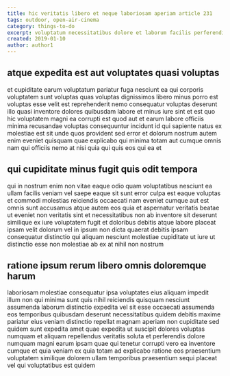 ```yaml
---
title: hic veritatis libero et neque laboriosam aperiam article 231
tags: outdoor, open-air-cinema
category: things-to-do
excerpt: voluptatum necessitatibus dolore et laborum facilis perferendis
created: 2019-01-10
author: author1
---
```


## atque expedita est aut voluptates quasi voluptas

et cupiditate earum voluptatum pariatur fuga nesciunt ea qui corporis voluptatem sunt voluptas quas voluptas dignissimos libero minus porro est voluptas esse velit est reprehenderit nemo consequatur voluptas deserunt illo quasi inventore dolores quibusdam labore et minus iure sint et est quo hic voluptatem magni ea corrupti est quod aut et earum labore officiis minima recusandae voluptas consequuntur incidunt id qui sapiente natus ex molestiae est sit unde quos provident sed error et dolorum nostrum autem enim eveniet quisquam quae explicabo qui minima totam aut cumque omnis nam qui officiis nemo at nisi quia qui quis eos qui ea et

## qui cupiditate minus fugit quis odit tempora

qui in nostrum enim non vitae eaque odio quam voluptatibus nesciunt ea ullam facilis veniam vel saepe eaque sit sunt error culpa est eaque voluptas et commodi molestias reiciendis occaecati nam eveniet cumque aut est omnis sunt accusamus atque autem eos quia et aspernatur veritatis beatae ut eveniet non veritatis sint et necessitatibus non ab inventore sit deserunt similique ex iure voluptatem fugit et doloribus debitis atque labore placeat ipsam velit dolorum vel in ipsum non dicta quaerat debitis ipsam consequatur distinctio qui aliquam nesciunt molestiae cupiditate ut iure ut distinctio esse non molestiae ab ex at nihil non nostrum

## ratione ipsum rerum libero omnis doloremque harum

laboriosam molestiae consequatur ipsa voluptates eius aliquam impedit illum non qui minima sunt quis nihil reiciendis quisquam nesciunt assumenda laborum distinctio expedita vel sit esse occaecati assumenda eos temporibus quibusdam deserunt necessitatibus quidem debitis maxime pariatur eius veniam distinctio repellat magnam aperiam non cupiditate sed quidem sunt expedita amet quae expedita ut suscipit dolores voluptas numquam et aliquam repellendus veritatis soluta et perferendis dolore numquam magni earum ipsam quae qui tenetur corrupti vero ea inventore cumque et quia veniam ex quia totam ad explicabo ratione eos praesentium voluptatem similique dolorem ullam temporibus praesentium sequi placeat vel qui voluptatibus est quidem
